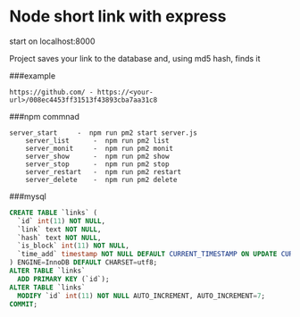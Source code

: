 # Node short link with express

start on localhost:8000

Project saves your link to the database and, using md5 hash, finds it

###example

```link
https://github.com/ - https://<your-url>/008ec4453ff31513f43893cba7aa31c8
```

###npm commnad

```npm
server_start     -  npm run pm2 start server.js
    server_list      -  npm run pm2 list
    server_monit     -  npm run pm2 monit
    server_show      -  npm run pm2 show
    server_stop      -  npm run pm2 stop
    server_restart   -  npm run pm2 restart
    server_delete    -  npm run pm2 delete
```

###mysql

```sql
CREATE TABLE `links` (
  `id` int(11) NOT NULL,
  `link` text NOT NULL,
  `hash` text NOT NULL,
  `is_block` int(11) NOT NULL,
  `time_add` timestamp NOT NULL DEFAULT CURRENT_TIMESTAMP ON UPDATE CURRENT_TIMESTAMP
) ENGINE=InnoDB DEFAULT CHARSET=utf8;
ALTER TABLE `links`
  ADD PRIMARY KEY (`id`);
ALTER TABLE `links`
  MODIFY `id` int(11) NOT NULL AUTO_INCREMENT, AUTO_INCREMENT=7;
COMMIT;
```